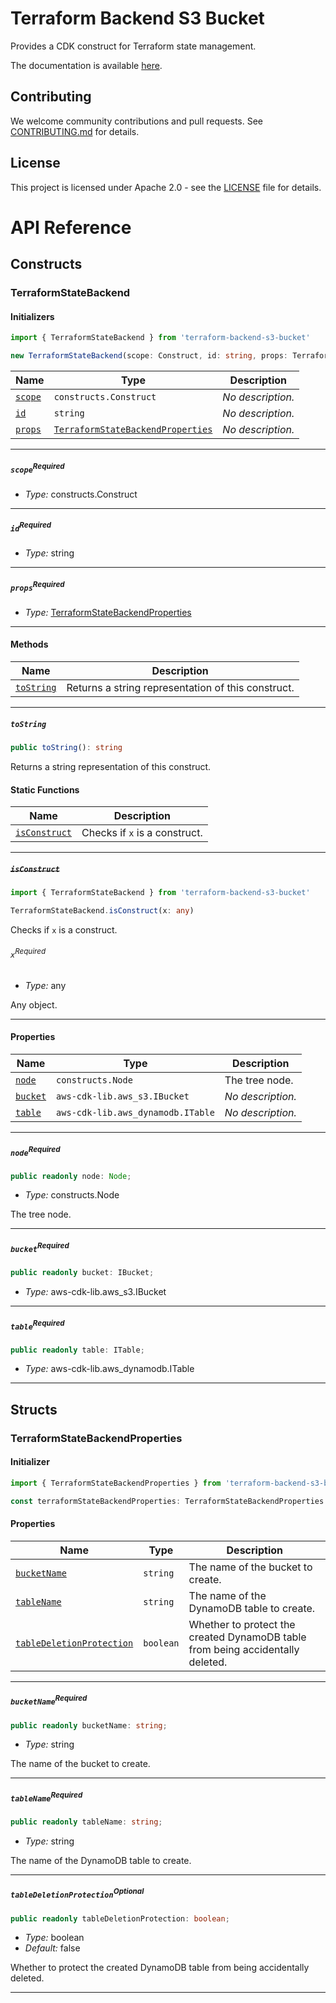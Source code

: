 # Terraform Backend S3 Bucket

Provides a CDK construct for Terraform state management.

The documentation is available [here](https://stefanfreitag.github.io/terraform-backend-s3-bucket/).

## Contributing

We welcome community contributions and pull requests. See [CONTRIBUTING.md](./CONTRIBUTING.md) for
details.

## License

This project is licensed under Apache 2.0 - see the [LICENSE](./LICENSE) file for details.

# API Reference <a name="API Reference" id="api-reference"></a>

## Constructs <a name="Constructs" id="Constructs"></a>

### TerraformStateBackend <a name="TerraformStateBackend" id="terraform-backend-s3-bucket.TerraformStateBackend"></a>

#### Initializers <a name="Initializers" id="terraform-backend-s3-bucket.TerraformStateBackend.Initializer"></a>

```typescript
import { TerraformStateBackend } from 'terraform-backend-s3-bucket'

new TerraformStateBackend(scope: Construct, id: string, props: TerraformStateBackendProperties)
```

| **Name** | **Type** | **Description** |
| --- | --- | --- |
| <code><a href="#terraform-backend-s3-bucket.TerraformStateBackend.Initializer.parameter.scope">scope</a></code> | <code>constructs.Construct</code> | *No description.* |
| <code><a href="#terraform-backend-s3-bucket.TerraformStateBackend.Initializer.parameter.id">id</a></code> | <code>string</code> | *No description.* |
| <code><a href="#terraform-backend-s3-bucket.TerraformStateBackend.Initializer.parameter.props">props</a></code> | <code><a href="#terraform-backend-s3-bucket.TerraformStateBackendProperties">TerraformStateBackendProperties</a></code> | *No description.* |

---

##### `scope`<sup>Required</sup> <a name="scope" id="terraform-backend-s3-bucket.TerraformStateBackend.Initializer.parameter.scope"></a>

- *Type:* constructs.Construct

---

##### `id`<sup>Required</sup> <a name="id" id="terraform-backend-s3-bucket.TerraformStateBackend.Initializer.parameter.id"></a>

- *Type:* string

---

##### `props`<sup>Required</sup> <a name="props" id="terraform-backend-s3-bucket.TerraformStateBackend.Initializer.parameter.props"></a>

- *Type:* <a href="#terraform-backend-s3-bucket.TerraformStateBackendProperties">TerraformStateBackendProperties</a>

---

#### Methods <a name="Methods" id="Methods"></a>

| **Name** | **Description** |
| --- | --- |
| <code><a href="#terraform-backend-s3-bucket.TerraformStateBackend.toString">toString</a></code> | Returns a string representation of this construct. |

---

##### `toString` <a name="toString" id="terraform-backend-s3-bucket.TerraformStateBackend.toString"></a>

```typescript
public toString(): string
```

Returns a string representation of this construct.

#### Static Functions <a name="Static Functions" id="Static Functions"></a>

| **Name** | **Description** |
| --- | --- |
| <code><a href="#terraform-backend-s3-bucket.TerraformStateBackend.isConstruct">isConstruct</a></code> | Checks if `x` is a construct. |

---

##### ~~`isConstruct`~~ <a name="isConstruct" id="terraform-backend-s3-bucket.TerraformStateBackend.isConstruct"></a>

```typescript
import { TerraformStateBackend } from 'terraform-backend-s3-bucket'

TerraformStateBackend.isConstruct(x: any)
```

Checks if `x` is a construct.

###### `x`<sup>Required</sup> <a name="x" id="terraform-backend-s3-bucket.TerraformStateBackend.isConstruct.parameter.x"></a>

- *Type:* any

Any object.

---

#### Properties <a name="Properties" id="Properties"></a>

| **Name** | **Type** | **Description** |
| --- | --- | --- |
| <code><a href="#terraform-backend-s3-bucket.TerraformStateBackend.property.node">node</a></code> | <code>constructs.Node</code> | The tree node. |
| <code><a href="#terraform-backend-s3-bucket.TerraformStateBackend.property.bucket">bucket</a></code> | <code>aws-cdk-lib.aws_s3.IBucket</code> | *No description.* |
| <code><a href="#terraform-backend-s3-bucket.TerraformStateBackend.property.table">table</a></code> | <code>aws-cdk-lib.aws_dynamodb.ITable</code> | *No description.* |

---

##### `node`<sup>Required</sup> <a name="node" id="terraform-backend-s3-bucket.TerraformStateBackend.property.node"></a>

```typescript
public readonly node: Node;
```

- *Type:* constructs.Node

The tree node.

---

##### `bucket`<sup>Required</sup> <a name="bucket" id="terraform-backend-s3-bucket.TerraformStateBackend.property.bucket"></a>

```typescript
public readonly bucket: IBucket;
```

- *Type:* aws-cdk-lib.aws_s3.IBucket

---

##### `table`<sup>Required</sup> <a name="table" id="terraform-backend-s3-bucket.TerraformStateBackend.property.table"></a>

```typescript
public readonly table: ITable;
```

- *Type:* aws-cdk-lib.aws_dynamodb.ITable

---


## Structs <a name="Structs" id="Structs"></a>

### TerraformStateBackendProperties <a name="TerraformStateBackendProperties" id="terraform-backend-s3-bucket.TerraformStateBackendProperties"></a>

#### Initializer <a name="Initializer" id="terraform-backend-s3-bucket.TerraformStateBackendProperties.Initializer"></a>

```typescript
import { TerraformStateBackendProperties } from 'terraform-backend-s3-bucket'

const terraformStateBackendProperties: TerraformStateBackendProperties = { ... }
```

#### Properties <a name="Properties" id="Properties"></a>

| **Name** | **Type** | **Description** |
| --- | --- | --- |
| <code><a href="#terraform-backend-s3-bucket.TerraformStateBackendProperties.property.bucketName">bucketName</a></code> | <code>string</code> | The name of the bucket to create. |
| <code><a href="#terraform-backend-s3-bucket.TerraformStateBackendProperties.property.tableName">tableName</a></code> | <code>string</code> | The name of the DynamoDB table to create. |
| <code><a href="#terraform-backend-s3-bucket.TerraformStateBackendProperties.property.tableDeletionProtection">tableDeletionProtection</a></code> | <code>boolean</code> | Whether to protect the created DynamoDB table from being accidentally deleted. |

---

##### `bucketName`<sup>Required</sup> <a name="bucketName" id="terraform-backend-s3-bucket.TerraformStateBackendProperties.property.bucketName"></a>

```typescript
public readonly bucketName: string;
```

- *Type:* string

The name of the bucket to create.

---

##### `tableName`<sup>Required</sup> <a name="tableName" id="terraform-backend-s3-bucket.TerraformStateBackendProperties.property.tableName"></a>

```typescript
public readonly tableName: string;
```

- *Type:* string

The name of the DynamoDB table to create.

---

##### `tableDeletionProtection`<sup>Optional</sup> <a name="tableDeletionProtection" id="terraform-backend-s3-bucket.TerraformStateBackendProperties.property.tableDeletionProtection"></a>

```typescript
public readonly tableDeletionProtection: boolean;
```

- *Type:* boolean
- *Default:* false

Whether to protect the created DynamoDB table from being accidentally deleted.

---




